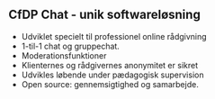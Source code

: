 ## CfDP Chat - unik softwareløsning

-  Udviklet specielt til professionel online rådgivning
-  1-til-1 chat og gruppechat.
-  Moderationsfunktioner
-  Klienternes og rådgivernes anonymitet er sikret
-  Udvikles løbende under pædagogisk supervision
-  Open source: gennemsigtighed og samarbejde.